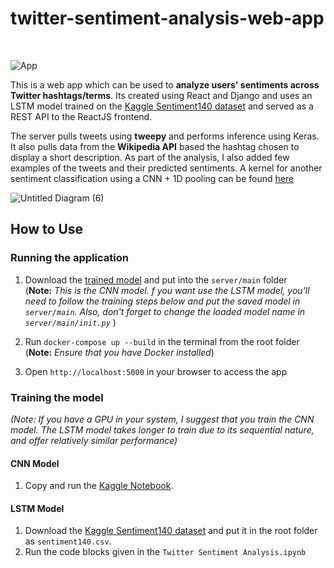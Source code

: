 # twitter-sentiment-analysis-web-app

<br>

![App](imgs/demo.gif)

This is a web app which can be used to **analyze users' sentiments across Twitter hashtags/terms**. Its created using React and Django and uses an LSTM model trained on the [Kaggle Sentiment140 dataset](https://www.kaggle.com/kazanova/sentiment140) and served as a REST API to the ReactJS frontend.

The server pulls tweets using **tweepy** and performs inference using Keras. It also pulls data from the **Wikipedia API** based the hashtag chosen to display a short description. As part of the analysis, I also added few examples of the tweets and their predicted sentiments. A kernel for another sentiment classification using a CNN + 1D pooling can be found [here](https://www.kaggle.com/thatawkwardguy/twitter-sentiment-classification-using-cnns)

![Untitled Diagram (6)](https://user-images.githubusercontent.com/29514438/59569258-5f55b700-90a4-11e9-8167-60f53a765c02.jpg)

## How to Use

### Running the application

1. Download the [trained model](https://drive.google.com/file/d/1ckK5m4JysFKtBuC9yCnEaHe6cxOgXlG8/view?usp=sharing) and put into the `server/main` folder <br>(**Note:** _This is the CNN model. f you want use the LSTM model, you'll need to follow the training steps below and put the saved model in `server/main`. Also, don't forget to change the loaded model name in `server/main/init.py`_ )

2. Run `docker-compose up --build` in the terminal from the root folder <br> (**Note:** _Ensure that you have Docker installed_)

3. Open `http://localhost:5000` in your browser to access the app

### Training the model
_(Note: If you have a GPU in your system, I suggest that you train the CNN model. The LSTM model takes longer to train due to its sequential nature, and offer relatively similar performance)_

#### CNN Model
1. Copy and run the [Kaggle Notebook](https://www.kaggle.com/thatawkwardguy/twitter-sentiment-classification-using-cnns).

#### LSTM Model
1. Download the [Kaggle Sentiment140 dataset](https://www.kaggle.com/kazanova/sentiment140) and put it in the root folder as `sentiment140.csv`.
3. Run the code blocks given in the `Twitter Sentiment Analysis.ipynb`
